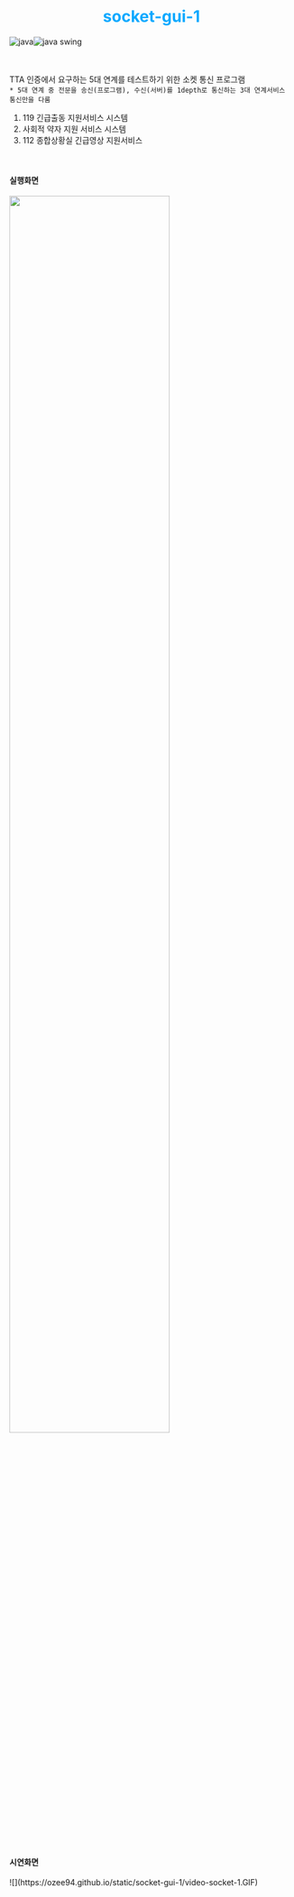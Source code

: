 <h1 align="center" style="color: #09A9FF;">  
	socket-gui-1
</h1>

<div style="display: flex; flex-direction: row;">
<img alt="java" src="https://img.shields.io/badge/Java-3A75B0?style=for-the-badge&logo=Java&logoColor=white"/>
<img alt="java swing" src="https://img.shields.io/badge/Java Swing-3A75B0?style=for-the-badge&logo=Java&logoColor=white"/>	
</div>

<br />
<br />

TTA 인증에서 요구하는 5대 연계를 테스트하기 위한 소켓 통신 프로그램  
`* 5대 연계 중 전문을 송신(프로그램), 수신(서버)를 1depth로 통신하는 3대 연계서비스 통신만을 다룸`  
1. 119 긴급출동 지원서비스 시스템  
2. 사회적 약자 지원 서비스 시스템  
3. 112 종합상황실 긴급영상 지원서비스  
  
<br />

<h4>실행화면</h3>
<img style="width:75%;" src="https://ozee94.github.io/static/socket-gui-1/product-img.png">

<h4>시연화면</h3>
![](https://ozee94.github.io/static/socket-gui-1/video-socket-1.GIF)
